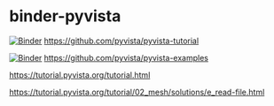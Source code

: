 # binder-pyvista

[![Binder](https://mybinder.org/badge_logo.svg)](https://mybinder.org/v2/gh/pyvista/pyvista-tutorial/gh-pages?urlpath=lab/tree/notebooks/tutorial/)
https://github.com/pyvista/pyvista-tutorial

[![Binder](https://mybinder.org/badge_logo.svg)](https://mybinder.org/v2/gh/pyvista/pyvista-examples/master)
https://github.com/pyvista/pyvista-examples

https://tutorial.pyvista.org/tutorial.html

https://tutorial.pyvista.org/tutorial/02_mesh/solutions/e_read-file.html
